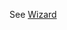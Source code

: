 See [Wizard](https://mongoose.ws/wizard/#/output?board=f746&ide=CubeIDE&rtos=baremetal&file=README.md)
